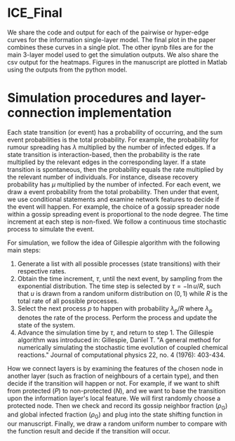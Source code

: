 # ICE_Final
We share the code and output for each of the pairwise or hyper-edge curves for the information single-layer model. The final plot in the paper combines these curves in a single plot.
The other ipynb files are for the main 3-layer model used to get the simulation outputs. We also share the csv output for the heatmaps. 
Figures in the manuscript are plotted in Matlab using the outputs from the python model. 

# Simulation procedures and layer-connection implementation
Each state transition (or event) has a probability of occurring, and the sum event probabilities is the total probability. For example, the probability for rumour spreading has $\lambda$ multiplied by the number of infected edges. If a state transition is interaction-based, then the probability is the rate multiplied by the relevant edges in the corresponding layer. If a state transition is spontaneous, then the probability equals the rate multiplied by the relevant number of individuals. For instance, disease recovery probability has $\mu$ multiplied by the number of infected. For each event, we draw a event probability from the total probability. Then under that event, we use conditional statements and examine network features to decide if the event will happen. For example, the choice of a gossip spreader node within a gossip spreading event is proportional to the node degree.  The time increment at each step is non-fixed. We follow a continuous time stochastic process to simulate the event. 

For simulation, we follow the idea of Gillespie algorithm with the following main steps:
1. Generate a list with all possible processes (state transitions) with their respective rates.
2. Obtain the time increment, $\tau$, until the next event, by sampling from the exponential distribution. The time step is selected by $\tau = -\ln u/R$, such that $u$ is drawn from a random uniform distribution on $(0,1)$ while $R$ is the total rate of all possible processes. 
3. Select the next process $p$ to happen with probability $\lambda_p/R$ where $\lambda_p$ denotes the rate of the process. Perform the process and update the state of the system.
4. Advance the simulation time by $\tau$, and return to step 1.
The Gillespie algorithm was introduced in: Gillespie, Daniel T. "A general method for numerically simulating the stochastic time evolution of coupled chemical reactions." Journal of computational physics 22, no. 4 (1976): 403-434.

How we connect layers is by examining the features of the chosen node in another layer (such as fraction of neighbours of a certain type), and then decide if the transition will happen or not. For example, if we want to shift from protected ($P$) to non-protected ($N$), and we want to base the transition upon the information layer's local feature. We will first randomly choose a protected node. Then we check and record its gossip neighbor fraction ($\rho_\text{G}$) and global infected fraction  ($\rho_\text{G}$) and plug into the state shifting function in our manuscript. Finally, we draw a random uniform number to compare with the function result and decide if the transition will occur.
